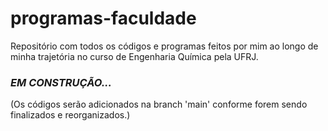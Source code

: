 # programas-faculdade

Repositório com todos os códigos e programas feitos por mim ao longo de minha trajetória no curso de Engenharia Química 
pela UFRJ.

### _EM CONSTRUÇÃO..._ 

(Os códigos serão adicionados na branch 'main' conforme forem sendo finalizados e reorganizados.)